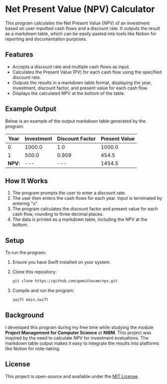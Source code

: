 # Net Present Value (NPV) Calculator

This program calculates the Net Present Value (NPV) of an investment based on user-inputted cash flows and a discount rate. It outputs the result as a markdown table, which can be easily pasted into tools like Notion for reporting and documentation purposes.

## Features

- Accepts a discount rate and multiple cash flows as input.
- Calculates the Present Value (PV) for each cash flow using the specified discount rate.
- Outputs the results in a markdown table format, displaying the year, investment, discount factor, and present value for each cash flow.
- Displays the calculated NPV at the bottom of the table.

## Example Output

Below is an example of the output markdown table generated by the program:

| Year | Investment | Discount Factor | Present Value |
| --- | --- | --- | --- |
| 0 | 1000.0 | 1.0 | 1000.0 |
| 1 | 500.0 | 0.909 | 454.5 |
| **NPV:** | --- | --- | 1454.5 |

## How It Works

1. The program prompts the user to enter a discount rate.
2. The user then enters the cash flows for each year. Input is terminated by entering "x".
3. The program calculates the discount factor and present value for each cash flow, rounding to three decimal places.
4. The data is printed as a markdown table, including the NPV at the bottom.

## Setup

To run the program:

1. Ensure you have Swift installed on your system.
2. Clone this repository:

    ```bash
    git clone https://github.com/gamithasam/npv.git
    ```

3. Compile and run the program:

    ```bash
    swift main.swift
    ```

## Background

I developed this program during my free time while studying the module **Project Management for Computer Science** at **NIBM**. This project was inspired by the need to calculate NPV for investment evaluations. The markdown table output makes it easy to integrate the results into platforms like Notion for note-taking.

## License

This project is open-source and available under the [MIT License](LICENSE).
